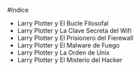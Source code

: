 #Indice

* Larry Plotter y El Bucle Filosofal
* Larry Plotter y La Clave Secreta del Wifi
* Larry Plotter y El Prisionero del Fierewall
* Larry Plotter y El Malware de Fuego
* Larry Plotter y La Orden de Unix
* Larry Plotter y El Misterio del Hacker
